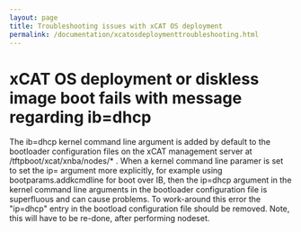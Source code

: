 ```yaml
---
layout: page
title: Troubleshooting issues with xCAT OS deployment
permalink: /documentation/xcatosdeploymenttroubleshooting.html
---
```

# xCAT OS deployment or diskless image boot fails with message regarding ib=dhcp

The ib=dhcp kernel command line argument is added by default to the bootloader configuration files on the xCAT management server at /tftpboot/xcat/xnba/nodes/<node>* .  When a kernel command line paramer is set to set the ip= argument more explicitly, for example using bootparams.addkcmdline for boot over IB, then the ip=dhcp argument in the kernel command line arguments in the bootloader configuration file is superfluous and can cause problems.  To work-around this error the "ip=dhcp" entry in the bootload configuration file should be removed.  Note, this will have to be re-done, after performing nodeset.

